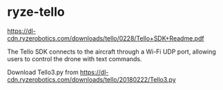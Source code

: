 # ryze-tello

https://dl-cdn.ryzerobotics.com/downloads/tello/0228/Tello+SDK+Readme.pdf

The Tello SDK connects to the aircraft through a Wi-Fi UDP port, allowing users to control the
drone with text commands.

Download Tello3.py from https://dl-cdn.ryzerobotics.com/downloads/tello/20180222/Tello3.py


